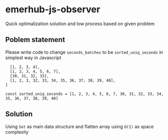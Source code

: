 # emerhub-js-observer
Quick optimalization solution and low process based on given problem

## Poblem statement
Please write code to change `seconds_batches` to be `sorted_uniq_seconds` in simplest way in Javascript

```const seconds_batches = [
  [1, 2, 3, 4],
  [1, 2, 3, 4, 5, 6, 7],
  [30, 31, 32, 33],
  [1, 2, 3, 32, 33, 34, 35, 36, 37, 38, 39, 40],
]

const sorted_uniq_seconds = [1, 2, 3, 4, 5, 6, 7, 30, 31, 32, 33, 34, 35, 36, 37, 38, 39, 40]
```

## Solution
Using `Set` as main data structure and flatten array using `O(1)` as space complexity